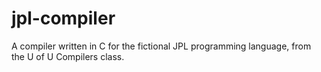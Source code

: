 # jpl-compiler
A compiler written in C for the fictional JPL programming language, from the U of U Compilers class.
